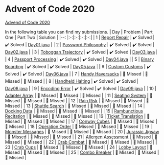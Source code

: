 # Advent of Code 2020
[Advend of Code 2020](https://adventofcode.com/2020)

In the following table you can find my submissions.
| Day | Problem  |  Part One |  Part Two |  Solution  |
|--: |:-:|:-:|:-:|:-:|
|  1  | [Report Repair](https://adventofcode.com/2020/day/1)        | :heavy_check_mark: Solved | :heavy_check_mark: Solved  |  [Day01.java](src/it/frascu/adaventcode/Day01.java)  |
|  2  | [Password Philosophy](https://adventofcode.com/2020/day/2)  | :heavy_check_mark: Solved | :heavy_check_mark: Solved  |  [Day02.java](src/it/frascu/adaventcode/Day02.java)  |
|  3  | [Toboggan Trajectory](https://adventofcode.com/2020/day/3)  | :heavy_check_mark: Solved | :heavy_check_mark: Solved  |  [Day03.java](src/it/frascu/adaventcode/Day03.java)  |
|  4  | [Passport Processing](https://adventofcode.com/2020/day/4)  | :heavy_check_mark: Solved | :heavy_check_mark: Solved  |  [Day04.java](src/it/frascu/adaventcode/Day04.java)  |
|  5  | [Binary Boarding](https://adventofcode.com/2020/day/5)      | :heavy_check_mark: Solved | :heavy_check_mark: Solved  |  [Day05.java](src/it/frascu/adaventcode/Day05.java)  |
|  6  | [Custom Customs](https://adventofcode.com/2020/day/6 )      | :heavy_check_mark: Solved | :heavy_check_mark: Solved  |  [Day06.java](src/it/frascu/adaventcode/Day06.java)  |
|  7  | [Handy Haversacks](https://adventofcode.com/2020/day/7)     | :runner: Missed           | :runner: Missed            |  :runner: Missed           |
|  8  | [Handheld Halting](https://adventofcode.com/2020/day/8 )    | :heavy_check_mark: Solved | :heavy_check_mark: Solved  |  [Day08.java](src/it/frascu/adaventcode/Day08.java)  |
|  9  | [Encoding Error](https://adventofcode.com/2020/day/9 )      | :heavy_check_mark: Solved | :heavy_check_mark: Solved  |  [Day09.java](src/it/frascu/adaventcode/Day09.java)  |
| 10  | [Adapter Array](https://adventofcode.com/2020/day/10)       | :runner: Missed           | :runner: Missed            |  :runner: Missed           |
| 11  | [Seating System](https://adventofcode.com/2020/day/11)       | :runner: Missed           | :runner: Missed            |  :runner: Missed           |
| 12  | [Rain Risk](https://adventofcode.com/2020/day/12)       | :runner: Missed           | :runner: Missed            |  :runner: Missed           |
| 13  | [Shuttle Search](https://adventofcode.com/2020/day/13)       | :runner: Missed           | :runner: Missed            |  :runner: Missed           |
| 14  | [Docking Data](https://adventofcode.com/2020/day/14)       | :runner: Missed           | :runner: Missed            |  :runner: Missed           |
| 15  | [Rambunctious Recitation](https://adventofcode.com/2020/day/15)       | :runner: Missed           | :runner: Missed            |  :runner: Missed           |
| 16  | [Ticket Translation](https://adventofcode.com/2020/day/16)       | :runner: Missed           | :runner: Missed            |  :runner: Missed           |
| 17  | [Conway Cubes](https://adventofcode.com/2020/day/17)       | :runner: Missed           | :runner: Missed            |  :runner: Missed           |
| 18  | [Operation Order](https://adventofcode.com/2020/day/18)       | :runner: Missed           | :runner: Missed            |  :runner: Missed           |
| 19  | [Monster Messages](https://adventofcode.com/2020/day/19)       | :runner: Missed           | :runner: Missed            |  :runner: Missed           |
| 20  | [Jurassic Jigsaw](https://adventofcode.com/2020/day/20)       | :runner: Missed           | :runner: Missed            |  :runner: Missed           |
| 21  | [Allergen Assessment](https://adventofcode.com/2020/day/21)       | :runner: Missed           | :runner: Missed            |  :runner: Missed           |
| 22  | [Crab Combat](https://adventofcode.com/2020/day/22)       | :runner: Missed           | :runner: Missed            |  :runner: Missed           |
| 23  | [Crab Cups](https://adventofcode.com/2020/day/23)       | :runner: Missed           | :runner: Missed            |  :runner: Missed           |
| 24  | [Lobby Layout](https://adventofcode.com/2020/day/24)       | :runner: Missed           | :runner: Missed            |  :runner: Missed           |
| 25  | [Combo Breaker](https://adventofcode.com/2020/day/25)       | :runner: Missed           | :runner: Missed            |  :runner: Missed           |

